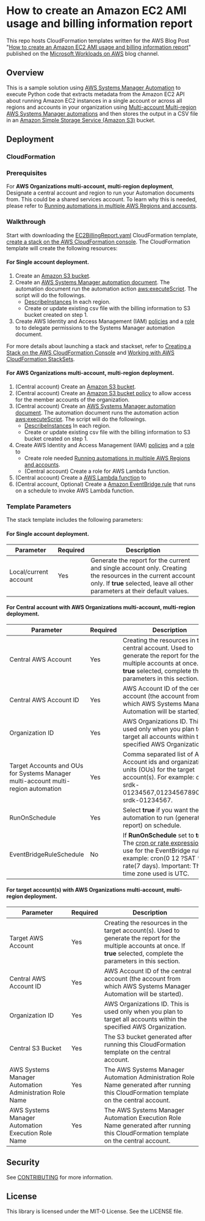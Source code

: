 # How to create an Amazon EC2 AMI usage and billing information report

This repo hosts CloudFormation templates written for the AWS Blog Post "[How to create an Amazon EC2 AMI usage and billing information report](https://aws.amazon.com/blogs/modernizing-with-aws/how-to-create-an-amazon-ec2-ami-usage-and-billing-information-report/)" published on the [Microsoft Workloads on AWS](https://aws.amazon.com/blogs/modernizing-with-aws/) blog channel. 

## Overview
This is a sample solution using [AWS Systems Manager Automation](https://docs.aws.amazon.com/systems-manager/latest/userguide/systems-manager-automation.html) to execute Python code that extracts metadata from the Amazon EC2 API about running Amazon EC2 instances in a single account or across all regions and accounts in your organization using [Multi-account Multi-region AWS Systems Manager automations](https://docs.aws.amazon.com/systems-manager/latest/userguide/running-automations-multiple-accounts-regions.html) and then stores the output in a CSV file in an [Amazon Simple Storage Service (Amazon S3)](https://aws.amazon.com/s3/) bucket.


## Deployment
### CloudFormation
### Prerequisites
For **AWS Organizations multi-account, multi-region deployment**, Designate a central account and region to run your Automation documents from. This could be a shared services account. To learn why this is needed, please refer to [Running automations in multiple AWS Regions and accounts](https://docs.aws.amazon.com/systems-manager/latest/userguide/running-automations-multiple-accounts-regions.html).

### Walkthrough

Start with downloading the [EC2BillingReport.yaml](https://github.com/aws-samples/amazon-ec2-ami-billing-report/blob/main/Templates/CloudFormation/EC2BillingReport.yaml) CloudFormation template, [create a stack on the AWS CloudFormation console](https://docs.aws.amazon.com/AWSCloudFormation/latest/UserGuide/cfn-console-create-stack.html). The CloudFormation template will create the following resources:

#### For **Single account deployment**.
1. Create an [Amazon S3 bucket](https://docs.aws.amazon.com/AmazonS3/latest/userguide/create-bucket-overview.html).
2. Create an [AWS Systems Manager automation document](https://docs.aws.amazon.com/systems-manager/latest/userguide/automation-document-builder.html). The automation document run the automation action [aws:executeScript](https://docs.aws.amazon.com/systems-manager/latest/userguide/automation-action-executeScript.html). The script will do the followings.
    - [DescribeInstances](https://docs.aws.amazon.com/AWSEC2/latest/APIReference/API_DescribeInstances.html) In each region.
    - Create or update existing csv file with the billing information to S3 bucket created on step 1.
3. Create AWS Identity and Access Management (IAM) [policies](https://docs.aws.amazon.com/IAM/latest/UserGuide/access_policies_create.html) and a [role](https://docs.aws.amazon.com/IAM/latest/UserGuide/id_roles_create_for-service.html) to to delegate permissions to the Systems Manager automation document.

For more details about launching a stack and stackset, refer to [Creating a Stack on the AWS CloudFormation Console](https://docs.aws.amazon.com/AWSCloudFormation/latest/UserGuide/cfn-console-create-stack.html) and [Working with AWS CloudFormation StackSets](https://docs.aws.amazon.com/AWSCloudFormation/latest/UserGuide/stacksets-getting-started-create.html).

#### For **AWS Organizations multi-account, multi-region deployment**.
1. (Central account) Create an [Amazon S3 bucket](https://docs.aws.amazon.com/AmazonS3/latest/userguide/create-bucket-overview.html).
2. (Central account) Create an [Amazon S3 bucket policy](https://docs.aws.amazon.com/AmazonS3/latest/userguide/bucket-policies.html) to allow access for the member accounts of the organization.
3. (Central account) Create an [AWS Systems Manager automation document](https://docs.aws.amazon.com/systems-manager/latest/userguide/automation-document-builder.html). The automation document runs the automation action [aws:executeScript](https://docs.aws.amazon.com/systems-manager/latest/userguide/automation-action-executeScript.html). The script will do the followings.
    - [DescribeInstances](https://docs.aws.amazon.com/AWSEC2/latest/APIReference/API_DescribeInstances.html) In each region.
    - Create or update existing csv file with the billing information to S3 bucket created on step 1.
4. Create AWS Identity and Access Management (IAM) [policies](https://docs.aws.amazon.com/IAM/latest/UserGuide/access_policies_create.html) and a [role](https://docs.aws.amazon.com/IAM/latest/UserGuide/id_roles_create_for-service.html) to 
    - Create role needed [Running automations in multiple AWS Regions and accounts](https://docs.aws.amazon.com/systems-manager/latest/userguide/running-automations-multiple-accounts-regions.html).
    - (Central account) Create a role for AWS Lambda function.
6. (Central account) Create a [AWS Lambda function](https://docs.aws.amazon.com/lambda/latest/dg/getting-started.html) to 
5. (Central account, Optional) Create a [Amazon EventBridge rule](https://docs.aws.amazon.com/eventbridge/latest/userguide/eb-create-rule-schedule.html) that runs on a schedule to invoke AWS Lambda function.

### Template Parameters
The stack template includes the following parameters:

#### For **Single account deployment**.
| Parameter | Required | Description |
| --- | --- | --- |
| Local/current account | Yes | Generate the report for the current and single account only. Creating the resources in the current account only. If **true** selected, leave all other parameters at their default values. |

#### For Central account with **AWS Organizations multi-account, multi-region deployment**.
| Parameter | Required | Description |
| --- | --- | --- |
| Central AWS Account | Yes | Creating the resources in the central account. Used to generate the report for the multiple accounts at once. If **true** selected, complete the parameters in this section. |
| Central AWS Account ID | Yes | AWS Account ID of the central account (the account from which AWS Systems Manager Automation will be started). |
| Organization ID | Yes | AWS Organizations ID. This is used only when you plan to target all accounts within the specified AWS Organization. |
| Target Accounts and OUs for Systems Manager multi-account multi-region automation | Yes | Comma separated list of AWS Account ids and organizational units (OUs) for the target account(s). For example: ou-srdk-01234567,012345678901,ou-srdk-01234567. |
| RunOnSchedule | Yes | Select **true** if you want the automation to run (generate the report) on schedule. |
| EventBridgeRuleSchedule | No | If **RunOnSchedule** set to **true**. The [cron or rate expression](https://docs.aws.amazon.com/eventbridge/latest/userguide/scheduled-events.html) to use for the EventBridge rule. For example: cron(0 12 ?SAT *) or rate(7 days). Important: The time zone used is UTC.

#### For target account(s) with **AWS Organizations multi-account, multi-region deployment**.
| Parameter | Required | Description |
| --- | --- | --- |
| Target AWS Account | Yes | Creating the resources in the target account(s). Used to generate the report for the multiple accounts at once. If **true** selected, complete the parameters in this section. |
| Central AWS Account ID | Yes | AWS Account ID of the central account (the account from which AWS Systems Manager Automation will be started). |
| Organization ID | Yes | AWS Organizations ID. This is used only when you plan to target all accounts within the specified AWS Organization. |
| Central S3 Bucket | Yes | The S3 bucket generated after running this CloudFormation template on the central account. |
| AWS Systems Manager Automation Administration Role Name | Yes | The AWS Systems Manager Automation Administration Role Name generated after running this CloudFormation template on the central account. |
| AWS Systems Manager Automation Execution Role Name | Yes | The AWS Systems Manager Automation Execution Role Name generated after running this CloudFormation template on the central account.

## Security

See [CONTRIBUTING](CONTRIBUTING.md#security-issue-notifications) for more information.

## License

This library is licensed under the MIT-0 License. See the LICENSE file.

